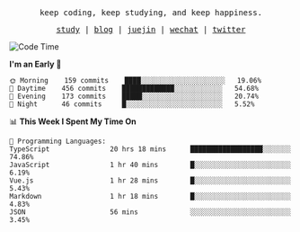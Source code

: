 <p align="center">
  <samp>
    <span>keep coding, keep studying, and keep happiness.</span>
  </samp>
</p>

<p align="center">
  <samp>
    <a href="https://github.com/ouduidui/fe-study">study</a> |
    <a href="https://ouduidui.cn">blog</a>  |
    <a href="https://juejin.cn/user/4309700183594366">juejin</a> |
    <a href="https://user-images.githubusercontent.com/54696834/165071004-6509e3f2-90c3-448c-9d92-3da42b0c2021.jpeg">wechat</a> |
    <a href="https://twitter.com/ouduidui">twitter</a>
  </samp>
</p>

<!--START_SECTION:waka-->
![Code Time](http://img.shields.io/badge/Code%20Time-0%20secs-blue)

**I'm an Early 🐤** 

```text
🌞 Morning    159 commits    ████░░░░░░░░░░░░░░░░░░░░░   19.06% 
🌆 Daytime    456 commits    █████████████░░░░░░░░░░░░   54.68% 
🌃 Evening    173 commits    █████░░░░░░░░░░░░░░░░░░░░   20.74% 
🌙 Night      46 commits     █░░░░░░░░░░░░░░░░░░░░░░░░   5.52%

```


📊 **This Week I Spent My Time On** 

```text
💬 Programming Languages: 
TypeScript               20 hrs 18 mins      ██████████████████░░░░░░░   74.86% 
JavaScript               1 hr 40 mins        █░░░░░░░░░░░░░░░░░░░░░░░░   6.19% 
Vue.js                   1 hr 28 mins        █░░░░░░░░░░░░░░░░░░░░░░░░   5.43% 
Markdown                 1 hr 18 mins        █░░░░░░░░░░░░░░░░░░░░░░░░   4.83% 
JSON                     56 mins             ░░░░░░░░░░░░░░░░░░░░░░░░░   3.45%

```


<!--END_SECTION:waka-->
